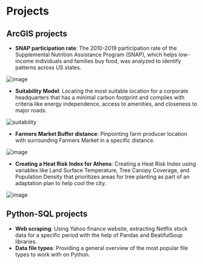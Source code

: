 # Projects 
## ArcGIS projects

- **SNAP participation rate**: The 2010-2019 participation rate of the Supplemental Nutrition Assistance Program (SNAP), which helps low-income individuals and families buy food, was analyzed to identify patterns across US states.

![image](https://github.com/MaxCo20/ProjectsMC/assets/161872379/4ce4ef48-f191-485a-a39d-be4d98f34e13)  

- **Suitability Model**: 		Locating the most suitable location for a corporate headquarters that has a minimal carbon footprint and complies with criteria like energy independence, access to amenities, and closeness to major roads.
  
![suitability](https://github.com/MaxCo20/ProjectsMC/assets/161872379/793d1ce9-53a6-47d1-ab5a-d0631816b503)  

- **Farmers Market Buffer distance**: Pinpointing farm producer location with surrounding Farmers Market in a specific distance.
  
![image](https://github.com/MaxCo20/ProjectsMC/assets/161872379/40cf4596-97f1-44fd-b397-9ee9502a6fa0)

- **Creating a Heat Risk Index for Athens**: Creating a Heat Risk Index using variables like Land Surface Temperature, Tree Canopy Coverage, and Population Density that prioritizes areas for tree planting as part of an adaptation plan to help cool the city.

![image](https://github.com/MaxCo20/ProjectsMC/assets/161872379/35361212-359a-4d7b-8b03-2a8e8b8a1118)



## Python-SQL projects

- **Web scraping**: Using Yahoo finance website, extracting Netflix stock data for a specific period with the help of Pandas and BeatifulSoup libraries.
-  **Data file types**: Providing a general overview of the most popular file types to work with on Python.





